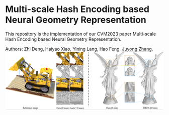#  Multi-scale Hash Encoding based Neural Geometry Representation
This repository is the implementation of our CVM2023 paper Multi-scale Hash Encoding based Neural Geometry Representation.

Authors: Zhi Deng, Haiyao Xiao, Yining Lang, Hao Feng, [Juyong Zhang](http://staff.ustc.edu.cn/~juyong/).
![](figs/teaser-final.png)

